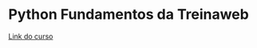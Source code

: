 # Python Fundamentos da Treinaweb

[Link do curso](https://www.treinaweb.com.br/curso/python-fundamentos)
